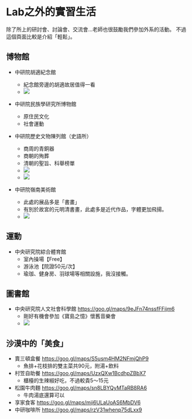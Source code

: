 # Lab之外的實習生活
除了所上的研討會、討論會、交流會...老師也很鼓勵我們參加外系的活動。
不過這個頁面比較是介紹「輕鬆」。

## 博物館
* 中研院胡適紀念館
    * 紀念館旁邊的胡適故居值得一看
    * ![](https://hackmd.io/_uploads/S1TkOX3T3.jpg)
* 中研院民族學研究所博物館
    * 原住民文化
    * 社會運動
 
* 中研院歷史文物陳列館（史語所）
    * 商周的青銅器
    * 商朝的殉葬
    * 清朝的聖旨、科舉榜單
    * ![](https://hackmd.io/_uploads/SklCDQ2Tn.jpg)
    * ![](https://hackmd.io/_uploads/ryRRwQhT2.jpg)
 
* 中研院嶺南美術館
    * 此處的展品多是「書畫」
    * 有別於故宮的元明清書畫，此處多是近代作品，字體更加飛揚。
    * ![](https://hackmd.io/_uploads/HJwluX2T3.jpg)

## 運動
* 中央研究院綜合體育館
    * 室內操場【Free】
    * 游泳池【院證50元/次】
    * 瑜珈、健身房、羽球場等相關設施，我沒接觸。
    
## 圖書館
* 中央研究院人文社會科學館 https://goo.gl/maps/9eJFn74nssfFFijm6
    * 剛好有機會參加《寶島之憶》懷舊音樂會
    * ![](https://hackmd.io/_uploads/SylTw736n.jpg)

## 沙漠中的「美食」
* 賣三頓盒餐 https://goo.gl/maps/S5usm4HM2NFmjQhP9
    * 魚排+花枝排的雙主菜共90元，附湯+飲料
* 村笠自助餐 https://goo.gl/maps/UzxQXw1BcdhpZBbX7
    * 櫃檯的生辣椒好吃，不過較貴5～15元
* 松園牛肉麵 https://goo.gl/maps/sn8LBYQyMTaRB8RA6
    * 牛肉湯底還算可以
* 享家食客 https://goo.gl/maps/mji6ULaUoAS6MbDV6
* 中研咖啡所 https://goo.gl/maps/rzV31whenp75dLxx9